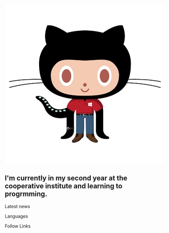 ![Header](https://github.com/felick3/felick3/blob/main/assets/e4621b5259308fafa3f3a2c83fc4a38e.jpg)

## I'm currently in my second year at the cooperative institute and learning to progrmming.

Latest news

Languages

Follow Links